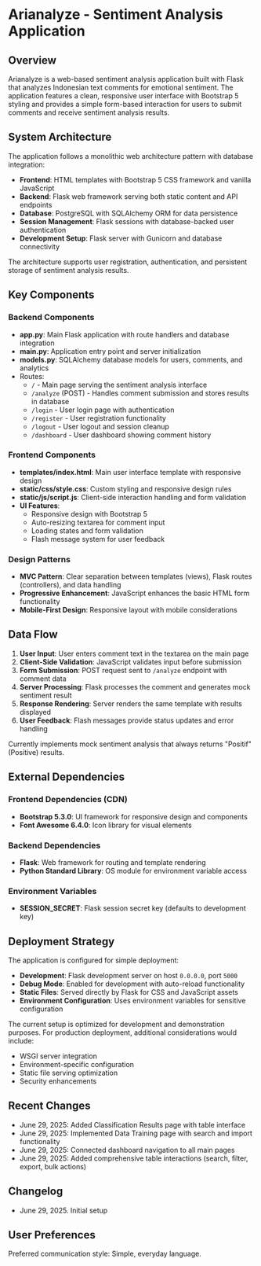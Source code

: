 # Arianalyze - Sentiment Analysis Application

## Overview

Arianalyze is a web-based sentiment analysis application built with Flask that analyzes Indonesian text comments for emotional sentiment. The application features a clean, responsive user interface with Bootstrap 5 styling and provides a simple form-based interaction for users to submit comments and receive sentiment analysis results.

## System Architecture

The application follows a monolithic web architecture pattern with database integration:

- **Frontend**: HTML templates with Bootstrap 5 CSS framework and vanilla JavaScript
- **Backend**: Flask web framework serving both static content and API endpoints
- **Database**: PostgreSQL with SQLAlchemy ORM for data persistence
- **Session Management**: Flask sessions with database-backed user authentication
- **Development Setup**: Flask server with Gunicorn and database connectivity

The architecture supports user registration, authentication, and persistent storage of sentiment analysis results.

## Key Components

### Backend Components
- **app.py**: Main Flask application with route handlers and database integration
- **main.py**: Application entry point and server initialization
- **models.py**: SQLAlchemy database models for users, comments, and analytics
- Routes:
  - `/` - Main page serving the sentiment analysis interface
  - `/analyze` (POST) - Handles comment submission and stores results in database
  - `/login` - User login page with authentication
  - `/register` - User registration functionality
  - `/logout` - User logout and session cleanup
  - `/dashboard` - User dashboard showing comment history

### Frontend Components
- **templates/index.html**: Main user interface template with responsive design
- **static/css/style.css**: Custom styling and responsive design rules
- **static/js/script.js**: Client-side interaction handling and form validation
- **UI Features**:
  - Responsive design with Bootstrap 5
  - Auto-resizing textarea for comment input
  - Loading states and form validation
  - Flash message system for user feedback

### Design Patterns
- **MVC Pattern**: Clear separation between templates (views), Flask routes (controllers), and data handling
- **Progressive Enhancement**: JavaScript enhances the basic HTML form functionality
- **Mobile-First Design**: Responsive layout with mobile considerations

## Data Flow

1. **User Input**: User enters comment text in the textarea on the main page
2. **Client-Side Validation**: JavaScript validates input before submission
3. **Form Submission**: POST request sent to `/analyze` endpoint with comment data
4. **Server Processing**: Flask processes the comment and generates mock sentiment result
5. **Response Rendering**: Server renders the same template with results displayed
6. **User Feedback**: Flash messages provide status updates and error handling

Currently implements mock sentiment analysis that always returns "Positif" (Positive) results.

## External Dependencies

### Frontend Dependencies (CDN)
- **Bootstrap 5.3.0**: UI framework for responsive design and components
- **Font Awesome 6.4.0**: Icon library for visual elements

### Backend Dependencies
- **Flask**: Web framework for routing and template rendering
- **Python Standard Library**: OS module for environment variable access

### Environment Variables
- **SESSION_SECRET**: Flask session secret key (defaults to development key)

## Deployment Strategy

The application is configured for simple deployment:

- **Development**: Flask development server on host `0.0.0.0`, port `5000`
- **Debug Mode**: Enabled for development with auto-reload functionality
- **Static Files**: Served directly by Flask for CSS and JavaScript assets
- **Environment Configuration**: Uses environment variables for sensitive configuration

The current setup is optimized for development and demonstration purposes. For production deployment, additional considerations would include:
- WSGI server integration
- Environment-specific configuration
- Static file serving optimization
- Security enhancements

## Recent Changes

- June 29, 2025: Added Classification Results page with table interface
- June 29, 2025: Implemented Data Training page with search and import functionality
- June 29, 2025: Connected dashboard navigation to all main pages
- June 29, 2025: Added comprehensive table interactions (search, filter, export, bulk actions)

## Changelog

- June 29, 2025. Initial setup

## User Preferences

Preferred communication style: Simple, everyday language.